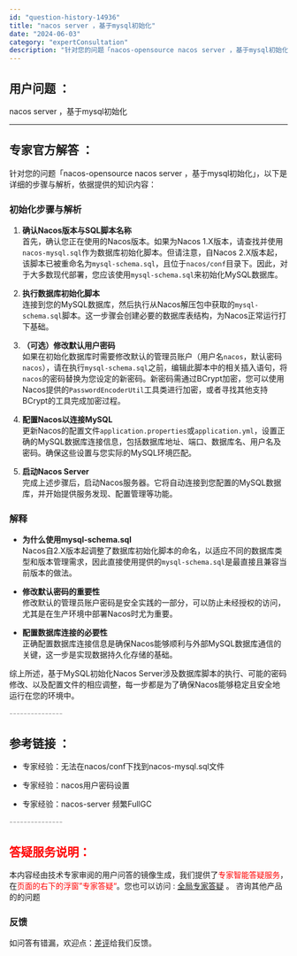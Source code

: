 ```yaml
---
id: "question-history-14936"
title: "nacos server ，基于mysql初始化"
date: "2024-06-03"
category: "expertConsultation"
description: "针对您的问题「nacos-opensource nacos server ，基于mysql初始化」，以下是详细的步骤与解析，依据提供的知识内容：### 初始化步骤与解析1. **确认Nacos版本与SQL脚本名称**     首先，确认您正在使用的Nacos版本。如果为Nacos 1.X版本，请查找"
---
```


## 用户问题 ： 
 nacos server ，基于mysql初始化  

---------------
## 专家官方解答 ：

针对您的问题「nacos-opensource nacos server ，基于mysql初始化」，以下是详细的步骤与解析，依据提供的知识内容：

### 初始化步骤与解析

1. **确认Nacos版本与SQL脚本名称**  
   首先，确认您正在使用的Nacos版本。如果为Nacos 1.X版本，请查找并使用`nacos-mysql.sql`作为数据库初始化脚本。但请注意，自Nacos 2.X版本起，该脚本已被重命名为`mysql-schema.sql`，且位于`nacos/conf`目录下。因此，对于大多数现代部署，您应该使用`mysql-schema.sql`来初始化MySQL数据库。

2. **执行数据库初始化脚本**  
   连接到您的MySQL数据库，然后执行从Nacos解压包中获取的`mysql-schema.sql`脚本。这一步骤会创建必要的数据库表结构，为Nacos正常运行打下基础。

3. **（可选）修改默认用户密码**  
   如果在初始化数据库时需要修改默认的管理员账户（用户名`nacos`，默认密码`nacos`），请在执行`mysql-schema.sql`之前，编辑此脚本中的相关插入语句，将`nacos`的密码替换为您设定的新密码。新密码需通过BCrypt加密，您可以使用Nacos提供的`PasswordEncoderUtil`工具类进行加密，或者寻找其他支持BCrypt的工具完成加密过程。

4. **配置Nacos以连接MySQL**  
   更新Nacos的配置文件`application.properties`或`application.yml`，设置正确的MySQL数据库连接信息，包括数据库地址、端口、数据库名、用户名及密码。确保这些设置与您实际的MySQL环境匹配。

5. **启动Nacos Server**  
   完成上述步骤后，启动Nacos服务器。它将自动连接到您配置的MySQL数据库，并开始提供服务发现、配置管理等功能。

### 解释

- **为什么使用mysql-schema.sql**  
  Nacos自2.X版本起调整了数据库初始化脚本的命名，以适应不同的数据库类型和版本管理需求，因此直接使用提供的`mysql-schema.sql`是最直接且兼容当前版本的做法。

- **修改默认密码的重要性**  
  修改默认的管理员账户密码是安全实践的一部分，可以防止未经授权的访问，尤其是在生产环境中部署Nacos时尤为重要。

- **配置数据库连接的必要性**  
  正确配置数据库连接信息是确保Nacos能够顺利与外部MySQL数据库通信的关键，这一步是实现数据持久化存储的基础。

综上所述，基于MySQL初始化Nacos Server涉及数据库脚本的执行、可能的密码修改、以及配置文件的相应调整，每一步都是为了确保Nacos能够稳定且安全地运行在您的环境中。


<font color="#949494">---------------</font> 


## 参考链接 ：

* 专家经验：无法在nacos/conf下找到nacos-mysql.sql文件 
 
 * 专家经验：nacos用户密码设置 
 
 * 专家经验：nacos-server 频繁FullGC 


 <font color="#949494">---------------</font> 
 


## <font color="#FF0000">答疑服务说明：</font> 

本内容经由技术专家审阅的用户问答的镜像生成，我们提供了<font color="#FF0000">专家智能答疑服务</font>，在<font color="#FF0000">页面的右下的浮窗”专家答疑“</font>。您也可以访问 : [全局专家答疑](https://answer.opensource.alibaba.com/docs/intro) 。 咨询其他产品的的问题

### 反馈
如问答有错漏，欢迎点：[差评](https://ai.nacos.io/user/feedbackByEnhancerGradePOJOID?enhancerGradePOJOId=14943)给我们反馈。
